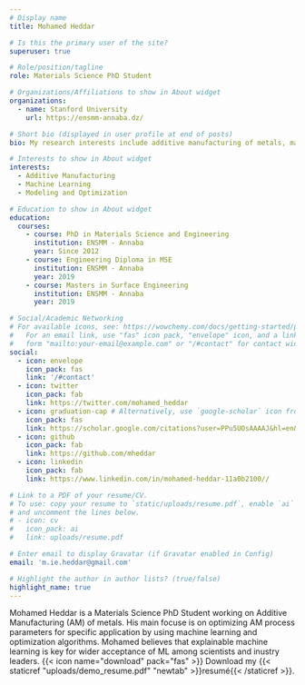 ```yaml
---
# Display name
title: Mohamed Heddar

# Is this the primary user of the site?
superuser: true

# Role/position/tagline
role: Materials Science PhD Student

# Organizations/Affiliations to show in About widget
organizations:
  - name: Stanford University
    url: https://ensmm-annaba.dz/

# Short bio (displayed in user profile at end of posts)
bio: My research interests include additive manufacturing of metals, machine learning and optimization.

# Interests to show in About widget
interests:
  - Additive Manufacturing
  - Machine Learning
  - Modeling and Optimization

# Education to show in About widget
education:
  courses:
    - course: PhD in Materials Science and Engineering
      institution: ENSMM - Annaba
      year: Since 2012
    - course: Engineering Diploma in MSE
      institution: ENSMM - Annaba
      year: 2019
    - course: Masters in Surface Engineering
      institution: ENSMM - Annaba
      year: 2019

# Social/Academic Networking
# For available icons, see: https://wowchemy.com/docs/getting-started/page-builder/#icons
#   For an email link, use "fas" icon pack, "envelope" icon, and a link in the
#   form "mailto:your-email@example.com" or "/#contact" for contact widget.
social:
  - icon: envelope
    icon_pack: fas
    link: '/#contact'
  - icon: twitter
    icon_pack: fab
    link: https://twitter.com/mohamed_heddar
  - icon: graduation-cap # Alternatively, use `google-scholar` icon from `ai` icon pack
    icon_pack: fas
    link: https://scholar.google.com/citations?user=PPu5UOsAAAAJ&hl=en&oi=ao
  - icon: github
    icon_pack: fab
    link: https://github.com/mheddar
  - icon: linkedin
    icon_pack: fab
    link: https://www.linkedin.com/in/mohamed-heddar-11a0b2100//

# Link to a PDF of your resume/CV.
# To use: copy your resume to `static/uploads/resume.pdf`, enable `ai` icons in `params.toml`,
# and uncomment the lines below.
# - icon: cv
#   icon_pack: ai
#   link: uploads/resume.pdf

# Enter email to display Gravatar (if Gravatar enabled in Config)
email: 'm.ie.heddar@gmail.com'

# Highlight the author in author lists? (true/false)
highlight_name: true
---
```


Mohamed Heddar is a Materials Science PhD Student working on Additive Manufacturing (AM) of metals. His main focuse is on optimizing AM process parameters for specific application by using machine learning and optimization algorithms. Mohamed believes that explainable machine learning is key for wider acceptance of ML among scientists and 
inustry leaders.
{{< icon name="download" pack="fas" >}} Download my {{< staticref "uploads/demo_resume.pdf" "newtab" >}}resumé{{< /staticref >}}.
